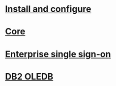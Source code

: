 # [Install and configure](install-and-config-guides\TOC.md)
# [Core](core\TOC.md)
# [Enterprise single sign-on](esso\TOC.md)
# [DB2 OLEDB](db2oledbv\TOC.md)